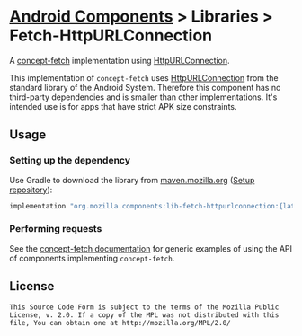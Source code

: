 # [Android Components](../../../README.md) > Libraries > Fetch-HttpURLConnection

A [concept-fetch](../../concept/fetch/README.md) implementation using [HttpURLConnection](https://developer.android.com/reference/java/net/HttpURLConnection.html).

This implementation of `concept-fetch` uses [HttpURLConnection](https://developer.android.com/reference/java/net/HttpURLConnection.html) from the standard library of the Android System. Therefore this component has no third-party dependencies and is smaller than other implementations. It's intended use is for apps that have strict APK size constraints.

## Usage

### Setting up the dependency

Use Gradle to download the library from [maven.mozilla.org](https://maven.mozilla.org/) ([Setup repository](../../../README.md#maven-repository)):

```Groovy
implementation "org.mozilla.components:lib-fetch-httpurlconnection:{latest-version}"
```

### Performing requests

See the [concept-fetch documentation](../../concept/fetch/README.md) for generic examples of using the API of components implementing `concept-fetch`.

## License

    This Source Code Form is subject to the terms of the Mozilla Public
    License, v. 2.0. If a copy of the MPL was not distributed with this
    file, You can obtain one at http://mozilla.org/MPL/2.0/
